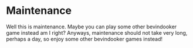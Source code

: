 # Maintenance
Well this is maintenance. Maybe you can play some other bevindooker game instead am I right? Anyways, maintenance should not take very long, perhaps a day, so enjoy some other bevindooker games instead!
